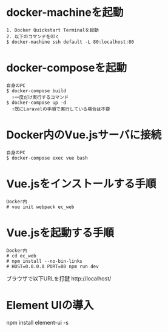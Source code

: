 # docker-machineを起動
```
1. Docker Quickstart Terminalを起動
2. 以下のコマンドを叩く
$ docker-machine ssh default -L 80:localhost:80
```

# docker-composeを起動
```
自身のPC
$ docker-compose build
  ↑一度だけ実行するコマンド
$ docker-compose up -d
  ↑既にLaravelの手順で実行している場合は不要
```

# Docker内のVue.jsサーバに接続
```
自身のPC
$ docker-compose exec vue bash
```

# Vue.jsをインストールする手順
```
Docker内
# vue init webpack ec_web
```

# Vue.jsを起動する手順
```
Docker内
# cd ec_web
# npm install --no-bin-links
# HOST=0.0.0.0 PORT=80 npm run dev
```

ブラウザで以下URLを打鍵
http://localhost/

# Element UIの導入
npm install element-ui -s
